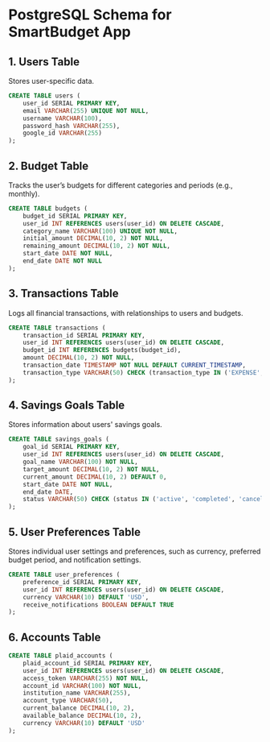 
# PostgreSQL Schema for SmartBudget App

## 1. Users Table
Stores user-specific data.

```sql
CREATE TABLE users (
    user_id SERIAL PRIMARY KEY,
    email VARCHAR(255) UNIQUE NOT NULL,
    username VARCHAR(100),
    password_hash VARCHAR(255),
    google_id VARCHAR(255)
);
```

## 2. Budget Table
Tracks the user’s budgets for different categories and periods (e.g., monthly).

```sql
CREATE TABLE budgets (
    budget_id SERIAL PRIMARY KEY,
    user_id INT REFERENCES users(user_id) ON DELETE CASCADE,
    category_name VARCHAR(100) UNIQUE NOT NULL,
    initial_amount DECIMAL(10, 2) NOT NULL,
    remaining_amount DECIMAL(10, 2) NOT NULL,
    start_date DATE NOT NULL,
    end_date DATE NOT NULL
);
```

## 3. Transactions Table
Logs all financial transactions, with relationships to users and budgets.

```sql
CREATE TABLE transactions (
    transaction_id SERIAL PRIMARY KEY,
    user_id INT REFERENCES users(user_id) ON DELETE CASCADE,
    budget_id INT REFERENCES budgets(budget_id),
    amount DECIMAL(10, 2) NOT NULL,
    transaction_date TIMESTAMP NOT NULL DEFAULT CURRENT_TIMESTAMP,
    transaction_type VARCHAR(50) CHECK (transaction_type IN ('EXPENSE', 'INCOME'))
);
```

## 4. Savings Goals Table
Stores information about users' savings goals.

```sql
CREATE TABLE savings_goals (
    goal_id SERIAL PRIMARY KEY,
    user_id INT REFERENCES users(user_id) ON DELETE CASCADE,
    goal_name VARCHAR(100) NOT NULL,
    target_amount DECIMAL(10, 2) NOT NULL,
    current_amount DECIMAL(10, 2) DEFAULT 0,
    start_date DATE NOT NULL,
    end_date DATE,
    status VARCHAR(50) CHECK (status IN ('active', 'completed', 'cancelled'))
);
```

## 5. User Preferences Table
Stores individual user settings and preferences, such as currency, preferred budget period, and notification settings.

```sql
CREATE TABLE user_preferences (
    preference_id SERIAL PRIMARY KEY,
    user_id INT REFERENCES users(user_id) ON DELETE CASCADE,
    currency VARCHAR(10) DEFAULT 'USD',
    receive_notifications BOOLEAN DEFAULT TRUE
);
```

## 6. Accounts Table

```sql
CREATE TABLE plaid_accounts (
    plaid_account_id SERIAL PRIMARY KEY,
    user_id INT REFERENCES users(user_id) ON DELETE CASCADE,
    access_token VARCHAR(255) NOT NULL,  
    account_id VARCHAR(100) NOT NULL,    
    institution_name VARCHAR(255),       
    account_type VARCHAR(50),            
    current_balance DECIMAL(10, 2),      
    available_balance DECIMAL(10, 2),    
    currency VARCHAR(10) DEFAULT 'USD'
);
```
